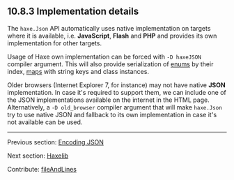 ## 10.8.3 Implementation details

The `haxe.Json` API automatically uses native implementation on targets where it is available, i.e. **JavaScript**, **Flash** and **PHP** and provides its own implementation for other targets.

Usage of Haxe own implementation can be forced with `-D haxeJSON` compiler argument. This will also provide serialization of [enums](types-enum-instance.md) by their index, [maps](std-Map.md) with string keys and class instances.

Older browsers (Internet Explorer 7, for instance) may not have native **JSON** implementation. In case it's required to support them, we can include one of the JSON implementations available on the internet in the HTML page. Alternatively, a `-D old_browser` compiler argument that will make `haxe.Json` try to use native JSON and fallback to its own implementation in case it's not available can be used.

---

Previous section: [Encoding JSON](std-Json-encoding.md)

Next section: [Haxelib](haxelib.md)

Contribute: [fileAndLines](https://github.com/HaxeFoundation/HaxeManual/blob/master/10-std.tex#L262-262)